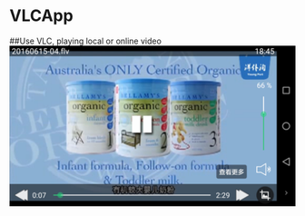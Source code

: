 # VLCApp
##Use VLC, playing local or online video<br/>
![screenshot](https://github.com/willkernel/VLCApp/blob/master/png/preview.png)
